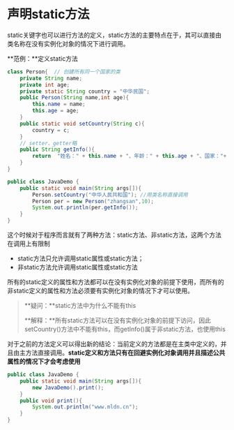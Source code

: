 # 声明static方法

static关键字也可以进行方法的定义，static方法的主要特点在于，其可以直接由类名称在没有实例化对象的情况下进行调用。

**范例：**定义static方法

```java
class Person{  // 创建所有同一个国家的类
    private String name;
    private int age;
    private static String country = "中华民国";
    public Person(String name,int age){
        this.name = name;
        this.age = age;
    }
    public static void setCountry(String c){
        country = c;
    }
    // setter、getter略
    public String getInfo(){
        return  "姓名：" + this.name + "、年龄：" + this.age + "、国家："+ this.country;
    }
}

public class JavaDemo {
    public static void main(String args[]){
        Person.setCountry("中华人民共和国"); //用类名称直接调用
        Person per = new Person("zhangsan",10);
        System.out.println(per.getInfo());
    }
}
```

这个时候对于程序而言就有了两种方法：static方法、非static方法，这两个方法在调用上有限制

- static方法只允许调用static属性或static方法；
- 非static方法允许调用static属性或static方法

所有的static定义的属性和方法都可以在没有实例化对象的前提下使用，而所有的非static定义的属性和方法必须要有实例化对象的情况下才可以使用。

> **疑问：**static方法中为什么不能有this
>
> **解释：**所有static方法可以在没有实例化对象的前提下访问，因此setCountry()方法中不能有this，而getInfo()属于非static方法，也使用this

对于之前的方法定义可以得出新的结论：当前定义的方法都是在主类中定义的，并且由主方法直接调用。**static定义和方法只有在回避实例化对象调用并且描述公共属性的情况下才会考虑使用**

```java
public class JavaDemo {
    public static void main(String args[]){
        new JavaDemo().print();
    }
    public void print(){
        System.out.println("www.mldn.cn");
    }
}
```

